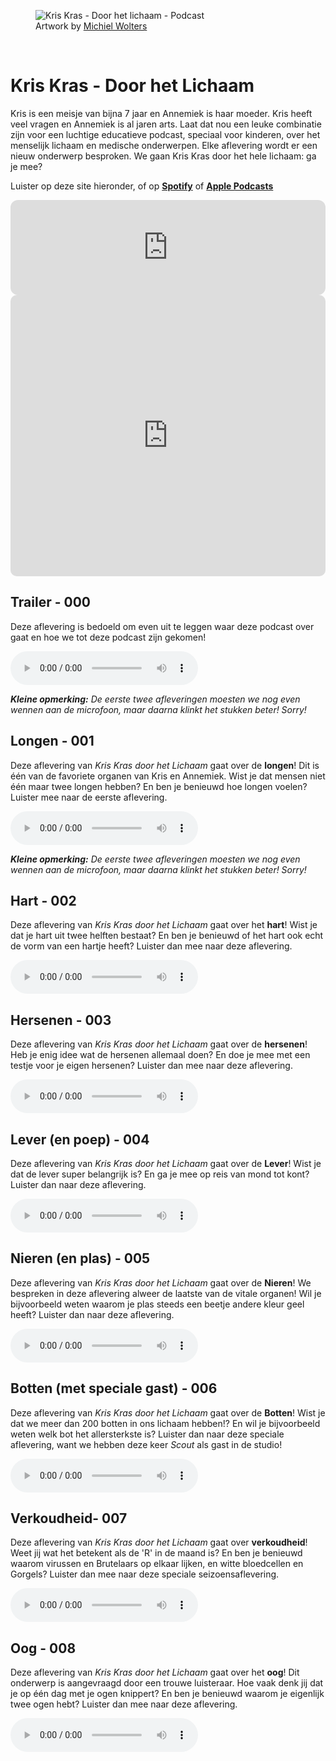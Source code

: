 <figure>
    <img src="/assets/img/door-het-lichaam-cover-art.png"
         alt="Kris Kras - Door het lichaam - Podcast">
    <figcaption>Artwork by  <a href="https://michielwolters.com/">Michiel Wolters</a> </figcaption>
</figure>
<br>

# Kris Kras - Door het Lichaam 

Kris is een meisje van bijna 7 jaar en Annemiek is haar moeder. Kris heeft veel vragen en Annemiek is al jaren arts. Laat dat nou een leuke combinatie zijn voor een luchtige educatieve podcast, speciaal voor kinderen, over het menselijk lichaam en medische onderwerpen. Elke aflevering wordt er een nieuw onderwerp besproken. We gaan Kris Kras door het hele lichaam: ga je mee?

Luister op deze site hieronder, of op **[Spotify](https://spotifyanchor-web.app.link/e/5aa4TgBqKMb)** of **[Apple Podcasts](https://podcasts.apple.com/us/podcast/kris-kras-door-het-lichaam/id1768018915)**

<iframe style="border-radius:12px" src="https://open.spotify.com/embed/show/1nDXLZ8MIttLhNc2N4Wm1G?utm_source=generator" width="100%" height="152" frameBorder="0" allowfullscreen="" allow="autoplay; clipboard-write; encrypted-media; fullscreen; picture-in-picture" loading="lazy"></iframe>
<iframe allow="autoplay *; encrypted-media *; fullscreen *; clipboard-write" frameborder="0" height="450" style="width:100%;max-width:660px;overflow:hidden;border-radius:10px;" sandbox="allow-forms allow-popups allow-same-origin allow-scripts allow-storage-access-by-user-activation allow-top-navigation-by-user-activation" src="https://embed.podcasts.apple.com/nl/podcast/kris-kras-door-het-lichaam/id1768018915"></iframe>


## Trailer - 000
Deze aflevering is bedoeld om even uit te leggen waar deze podcast over gaat en hoe we tot deze podcast zijn gekomen!

<audio controls>
  <source src="{{ '/assets/audio/kris_kras - door het lichaam - 000.wav' | relative_url }}" type="audio/wav">
  Your browser does not support the audio element.
</audio>

***Kleine opmerking:*** _De eerste twee afleveringen moesten we nog even wennen aan de microfoon, maar daarna klinkt het stukken beter! Sorry!_

## Longen - 001

Deze aflevering van _Kris Kras door het Lichaam_ gaat over de **longen**! Dit is één van de favoriete organen van Kris en Annemiek. Wist je dat mensen niet één maar twee longen hebben? En ben je benieuwd hoe longen voelen? Luister mee naar de eerste aflevering.

<audio controls>
  <source src="{{ '/assets/audio/kris_kras - door het lichaam - 001.mp3' | relative_url }}" type="audio/mp3">
  Your browser does not support the audio element.
</audio>

***Kleine opmerking:*** _De eerste twee afleveringen moesten we nog even wennen aan de microfoon, maar daarna klinkt het stukken beter! Sorry!_


## Hart - 002

Deze aflevering van _Kris Kras door het Lichaam_ gaat over het **hart**! Wist je dat je hart uit twee helften bestaat? En ben je benieuwd of het hart ook echt de vorm van een hartje heeft? Luister dan mee naar deze aflevering.

<audio controls>
  <source src="{{ '/assets/audio/kris_kras - door het lichaam - 002.mp3' | relative_url }}" type="audio/mp3">
  Your browser does not support the audio element.
</audio>


## Hersenen - 003

Deze aflevering van _Kris Kras door het Lichaam_ gaat over de **hersenen**! Heb je enig idee wat de hersenen allemaal doen? En doe je mee met een testje voor je eigen hersenen? Luister dan mee naar deze aflevering.

<audio controls>
  <source src="{{ '/assets/audio/kris_kras - door het lichaam - 003.mp3' | relative_url }}" type="audio/mp3">
  Your browser does not support the audio element.
</audio>


## Lever (en poep) - 004

Deze aflevering van _Kris Kras door het Lichaam_ gaat over de **Lever**! Wist je dat de lever super belangrijk is? En ga je mee op reis van mond tot kont? Luister dan naar deze aflevering.

<audio controls>
  <source src="{{ '/assets/audio/kris_kras - door het lichaam - 004.mp3' | relative_url }}" type="audio/mp3">
  Your browser does not support the audio element.
</audio>


## Nieren (en plas) - 005

Deze aflevering van _Kris Kras door het Lichaam_ gaat over de **Nieren**! We bespreken in deze aflevering alweer de laatste van de vitale organen! Wil je bijvoorbeeld weten waarom je plas steeds een beetje andere kleur geel heeft? Luister dan naar deze aflevering.

<audio controls>
  <source src="{{ '/assets/audio/kris_kras - door het lichaam - 005.mp3' | relative_url }}" type="audio/mp3">
  Your browser does not support the audio element.
</audio>


## Botten (met speciale gast) - 006

Deze aflevering van _Kris Kras door het Lichaam_ gaat over de **Botten**! Wist je dat we meer dan 200 botten in ons lichaam hebben!? En wil je bijvoorbeeld weten welk bot het allersterkste is? Luister dan naar deze speciale aflevering, want we hebben deze keer _Scout_ als gast in de studio!

<audio controls>
  <source src="{{ '/assets/audio/kris_kras - door het lichaam - 006.mp3' | relative_url }}" type="audio/mp3">
  Your browser does not support the audio element.
</audio>


## Verkoudheid- 007

Deze aflevering van _Kris Kras door het Lichaam_ gaat over **verkoudheid**! Weet jij wat het betekent als de 'R' in de maand is? En ben je benieuwd waarom virussen en Brutelaars op elkaar lijken, en witte bloedcellen en Gorgels? Luister dan mee naar deze speciale seizoensaflevering.

<audio controls>
  <source src="{{ '/assets/audio/kris_kras - door het lichaam - 007.mp3' | relative_url }}" type="audio/mp3">
  Your browser does not support the audio element.
</audio>


## Oog - 008

Deze aflevering van _Kris Kras door het Lichaam_ gaat over het **oog**! Dit onderwerp is aangevraagd door een trouwe luisteraar. Hoe vaak denk jij dat je op één dag met je ogen knippert? En ben je benieuwd waarom je eigenlijk twee ogen hebt? Luister dan mee naar deze aflevering.

<audio controls>
  <source src="{{ '/assets/audio/kris_kras - door het lichaam - 008.mp3' | relative_url }}" type="audio/mp3">
  Your browser does not support the audio element.
</audio>


